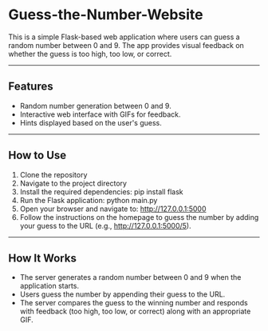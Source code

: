 # Guess-the-Number-Website
This is a simple Flask-based web application where users can guess a random number between 0 and 9. The app provides visual feedback on whether the guess is too high, too low, or correct.

---

## Features
- Random number generation between 0 and 9.
- Interactive web interface with GIFs for feedback.
- Hints displayed based on the user's guess.

---

## How to Use
1. Clone the repository
2. Navigate to the project directory
3. Install the required dependencies: pip install flask
4. Run the Flask application: python main.py
5. Open your browser and navigate to: http://127.0.0.1:5000
6. Follow the instructions on the homepage to guess the number by adding your guess to the URL (e.g., http://127.0.0.1:5000/5).

---

## How It Works
- The server generates a random number between 0 and 9 when the application starts.
- Users guess the number by appending their guess to the URL.
- The server compares the guess to the winning number and responds with feedback (too high, too low, or correct) along with an appropriate GIF.
